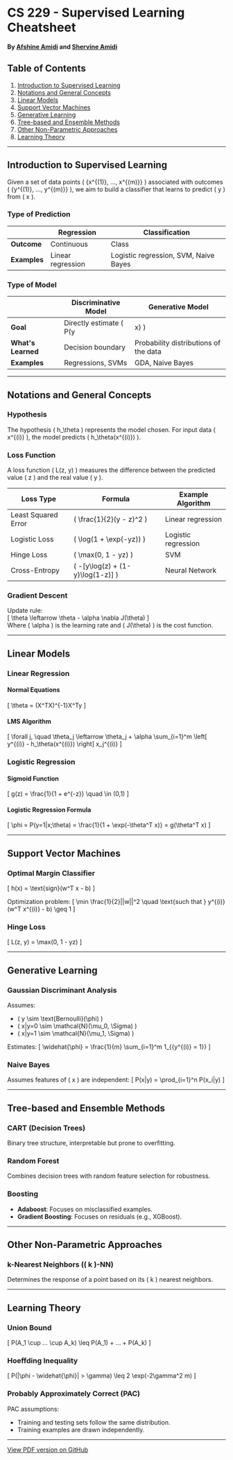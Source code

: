 # CS 229 - Supervised Learning Cheatsheet

**By [Afshine Amidi](https://twitter.com/afshinea) and [Shervine Amidi](https://twitter.com/shervinea)**

## Table of Contents
1. [Introduction to Supervised Learning](#introduction-to-supervised-learning)
2. [Notations and General Concepts](#notations-and-general-concepts)
3. [Linear Models](#linear-models)
4. [Support Vector Machines](#support-vector-machines)
5. [Generative Learning](#generative-learning)
6. [Tree-based and Ensemble Methods](#tree-based-and-ensemble-methods)
7. [Other Non-Parametric Approaches](#other-non-parametric-approaches)
8. [Learning Theory](#learning-theory)

---

## Introduction to Supervised Learning

Given a set of data points \( \{x^{(1)}, ..., x^{(m)}\} \) associated with outcomes \( \{y^{(1)}, ..., y^{(m)}\} \), we aim to build a classifier that learns to predict \( y \) from \( x \).

### Type of Prediction

|               | **Regression**        | **Classification**         |
|---------------|-----------------------|----------------------------|
| **Outcome**   | Continuous            | Class                     |
| **Examples**  | Linear regression     | Logistic regression, SVM, Naive Bayes |

### Type of Model

|                       | **Discriminative Model**         | **Generative Model**                 |
|-----------------------|----------------------------------|--------------------------------------|
| **Goal**             | Directly estimate \( P(y|x) \)   | Estimate \( P(x|y) \), deduce \( P(y|x) \) |
| **What's Learned**    | Decision boundary               | Probability distributions of the data |
| **Examples**          | Regressions, SVMs              | GDA, Naive Bayes                     |

---

## Notations and General Concepts

### Hypothesis
The hypothesis \( h_\theta \) represents the model chosen. For input data \( x^{(i)} \), the model predicts \( h_\theta(x^{(i)}) \).

### Loss Function
A loss function \( L(z, y) \) measures the difference between the predicted value \( z \) and the real value \( y \).

| Loss Type              | Formula                             | Example Algorithm       |
|------------------------|-------------------------------------|-------------------------|
| Least Squared Error    | \( \frac{1}{2}(y - z)^2 \)         | Linear regression       |
| Logistic Loss          | \( \log(1 + \exp(-yz)) \)          | Logistic regression     |
| Hinge Loss             | \( \max(0, 1 - yz) \)              | SVM                    |
| Cross-Entropy          | \( -[y\log(z) + (1-y)\log(1-z)] \) | Neural Network          |

### Gradient Descent
Update rule:  
\[
\theta \leftarrow \theta - \alpha \nabla J(\theta)
\]  
Where \( \alpha \) is the learning rate and \( J(\theta) \) is the cost function.

---

## Linear Models

### Linear Regression
#### Normal Equations
\[
\theta = (X^TX)^{-1}X^Ty
\]

#### LMS Algorithm
\[
\forall j, \quad \theta_j \leftarrow \theta_j + \alpha \sum_{i=1}^m \left[ y^{(i)} - h_\theta(x^{(i)}) \right] x_j^{(i)}
\]

### Logistic Regression
#### Sigmoid Function
\[
g(z) = \frac{1}{1 + e^{-z}} \quad \in (0,1)
\]

#### Logistic Regression Formula
\[
\phi = P(y=1|x;\theta) = \frac{1}{1 + \exp(-\theta^T x)} = g(\theta^T x)
\]

---

## Support Vector Machines

### Optimal Margin Classifier
\[
h(x) = \text{sign}(w^T x - b)
\]

Optimization problem:
\[
\min \frac{1}{2}||w||^2 \quad \text{such that } y^{(i)} (w^T x^{(i)} - b) \geq 1
\]

### Hinge Loss
\[
L(z, y) = \max(0, 1 - yz)
\]

---

## Generative Learning

### Gaussian Discriminant Analysis
Assumes:
- \( y \sim \text{Bernoulli}(\phi) \)
- \( x|y=0 \sim \mathcal{N}(\mu_0, \Sigma) \)
- \( x|y=1 \sim \mathcal{N}(\mu_1, \Sigma) \)

Estimates:
\[
\widehat{\phi} = \frac{1}{m} \sum_{i=1}^m 1_{\{y^{(i)} = 1\}}
\]

### Naive Bayes
Assumes features of \( x \) are independent:
\[
P(x|y) = \prod_{i=1}^n P(x_i|y)
\]

---

## Tree-based and Ensemble Methods

### CART (Decision Trees)
Binary tree structure, interpretable but prone to overfitting.

### Random Forest
Combines decision trees with random feature selection for robustness.

### Boosting
- **Adaboost**: Focuses on misclassified examples.
- **Gradient Boosting**: Focuses on residuals (e.g., XGBoost).

---

## Other Non-Parametric Approaches

### k-Nearest Neighbors (\( k \)-NN)
Determines the response of a point based on its \( k \) nearest neighbors.

---

## Learning Theory

### Union Bound
\[
P(A_1 \cup ... \cup A_k) \leq P(A_1) + ... + P(A_k)
\]

### Hoeffding Inequality
\[
P(|\phi - \widehat{\phi}| > \gamma) \leq 2 \exp(-2\gamma^2 m)
\]

### Probably Approximately Correct (PAC)
PAC assumptions:
- Training and testing sets follow the same distribution.
- Training examples are drawn independently.

---

[View PDF version on GitHub](https://github.com/afshinea/stanford-cs-229-machine-learning/blob/master/en/cheatsheet-supervised-learning.pdf)
